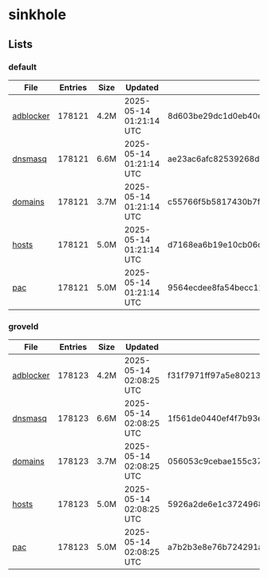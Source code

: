 # sinkhole

## Lists

### default

|File|Entries|Size|Updated|Hash|
|-|-|-|-|-|
|[adblocker](https://raw.githubusercontent.com/groveld/sinkhole/lists/default/adblocker.txt)|178121|4.2M|2025-05-14 01:21:14 UTC|8d603be29dc1d0eb40ecc51a2bae612438ed361ffeb1002c7aa3ae47e9168cdb|
|[dnsmasq](https://raw.githubusercontent.com/groveld/sinkhole/lists/default/dnsmasq.txt)|178121|6.6M|2025-05-14 01:21:14 UTC|ae23ac6afc82539268dd264970be53d6ac3611ee396c019c468a2cd7d5317f19|
|[domains](https://raw.githubusercontent.com/groveld/sinkhole/lists/default/domains.txt)|178121|3.7M|2025-05-14 01:21:14 UTC|c55766f5b5817430b7fd2f6159c8a707081c8ea5cfbb456d40b4d8baa98c3e60|
|[hosts](https://raw.githubusercontent.com/groveld/sinkhole/lists/default/hosts.txt)|178121|5.0M|2025-05-14 01:21:14 UTC|d7168ea6b19e10cb06cd9f99bb80317dbb4e0363cbd11f4b240a071132db8f93|
|[pac](https://raw.githubusercontent.com/groveld/sinkhole/lists/default/pac.txt)|178121|5.0M|2025-05-14 01:21:14 UTC|9564ecdee8fa54becc113914087692f094528885928fa5449a9f7e75f3138fbf|

### groveld

|File|Entries|Size|Updated|Hash|
|-|-|-|-|-|
|[adblocker](https://raw.githubusercontent.com/groveld/sinkhole/lists/groveld/adblocker.txt)|178123|4.2M|2025-05-14 02:08:25 UTC|f31f7971ff97a5e80213d3dfb7b9fd0c1c0ff96f3dfd3c5748eef49dd30dd9ae|
|[dnsmasq](https://raw.githubusercontent.com/groveld/sinkhole/lists/groveld/dnsmasq.txt)|178123|6.6M|2025-05-14 02:08:25 UTC|1f561de0440ef4f7b93e888badee249dee0180c799f406ccd81c9b1c12e3b0ea|
|[domains](https://raw.githubusercontent.com/groveld/sinkhole/lists/groveld/domains.txt)|178123|3.7M|2025-05-14 02:08:25 UTC|056053c9cebae155c37ebefba56e8d02efb449407bd28671c23977ed6e85bb55|
|[hosts](https://raw.githubusercontent.com/groveld/sinkhole/lists/groveld/hosts.txt)|178123|5.0M|2025-05-14 02:08:25 UTC|5926a2de6e1c3724968aaea5955f891c8583f489bd5fecee9d42486cc78e0cbe|
|[pac](https://raw.githubusercontent.com/groveld/sinkhole/lists/groveld/pac.txt)|178123|5.0M|2025-05-14 02:08:25 UTC|a7b2b3e8e76b724291a7995e618e51717577ed3484b447e941b1ccdf93fe31ee|
